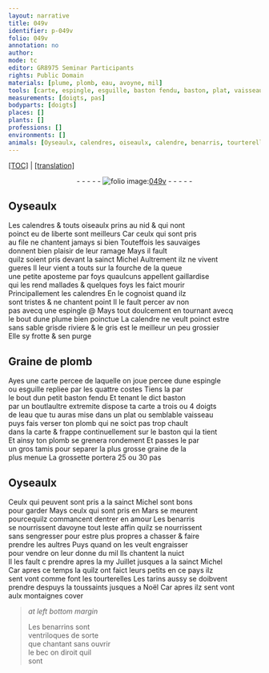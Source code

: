 ```yaml
---
layout: narrative
title: 049v
identifier: p-049v
folio: 049v
annotation: no
author:
mode: tc
editor: GR8975 Seminar Participants
rights: Public Domain
materials: [plume, plomb, eau, avoyne, mil]
tools: [carte, espingle, esguille, baston fendu, baston, plat, vaisseau, tamis]
measurements: [doigts, pas]
bodyparts: [doigts]
places: []
plants: []
professions: []
environments: []
animals: [Oyseaulx, calendres, oiseaulx, calendre, benarris, tourterelles, tarins, benarrins]
---
```


<p><a href="{{ site.baseurl }}/diplomatic/">[TOC]</a> | <a href="{{ site.baseurl }}/texts/p-049v_tl/" target="_blank">[translation]</a></p><div class="folio" align="center">- - - - - <a href="http://gallica.bnf.fr/ark:/12148/btv1b10500001g/f104.image" target="_blank"><img src="https://cu-mkp.github.io/2017-workshop-edition/assets/photo-icon.png" alt="folio image: " style="display:inline-block; margin-bottom:-3px;"/>049v</a> - - - - - </div>  
  

## <span class="al">Oyseaulx</span>

 
Les <span class="al">calendres</span> & touts <span class="al">oiseaulx</span> prins au nid & qui nont<br/> poinct eu de liberte sont meilleurs Car ceulx qui sont pris<br/> au file ne chantent jamays si bien Touteffois les sauvaiges<br/> donnent <span class="del"><span class="ill"></span></span>bien plaisir de leur ramage Mays il fault<br/> quilz soient pris devant la s<span class="exp">ainc</span>t Michel Aultrem<span class="exp">ent</span> ilz ne vivent<br/> gueres Il leur vient a touts sur la fourche de la queue<br/> une petite aposteme par foys quaulcuns appellent gaillardise<br/> qui les rend mallades & quelques foys les faict mourir<br/> Principallem<span class="exp">ent</span> les <span class="al">calendres</span> En le cognoist quand ilz<br/> sont tristes & ne chantent point Il le fault percer <span class="del">av</span> non<br/> pas avecq une espingle @ Mays tout doulcem<span class="exp">ent</span> en tournant avecq<br/> le bout dune <span class="m">plume</span> bien poinctue La <span class="al">calendre</span> ne veult poinct estre<br/> sans sable <span class="del">gris</span>de riviere & le gris est le meilleur un peu grossier<br/> Elle sy frotte & sen purge 
 
 
  

## Graine de <span class="m">plomb</span>

 
 Ayes une <span class="tl">carte</span> <span class="del">percee</span> de laquelle on joue percee dune <span class="tl">espingle</span><br/> ou <span class="tl">esguille</span> repliee par les quattre costes Tiens la par<br/> le bout dun petit <span class="tl">baston fendu</span> Et tenant le dict <span class="tl">baston</span><br/> par <span class="del">un bout</span><span class="add">laultre</span> extremite dispose ta <span class="tl">carte</span> a trois ou 4 <span class="ms"><span class="bp">doigts</span></span><br/> de l<span class="m">eau</span> que tu auras mise dans un <span class="tl">plat</span> ou semblable <span class="tl">vaisseau</span><br/> puys fais verser ton <span class="m">plomb</span> qui ne soict pas trop chault<br/> dans la <span class="tl">carte</span> & frappe continuellem<span class="exp">ent</span> sur le <span class="tl">baston</span> qui la tient<br/> Et ainsy ton <span class="m">plomb</span> se grenera rondem<span class="exp">ent</span> Et passes le par<br/> un gros <span class="tl">tamis</span> pour separer la plus grosse graine de la<br/> plus menue La grossette portera 25 ou 30 <span class="ms">pas</span> 
 
 
  

## <span class="al">Oyseaulx</span>

 
Ceulx qui <span class="del">peuvent</span> sont pris a la s<span class="exp">ainc</span>t Michel sont bons<br/> pour garder Mays ceulx qui sont pris en Mars se meurent<br/> pourcequilz commancent dentrer en amour Les <span class="al">benarris</span><br/> se nourrissent d<span class="m">avoyne</span> tout leste affin quilz se nourrissent<br/> sans sengresser pour estre plus propres a chasser & faire<br/> prendre les aultres Puys quand on les veult engraisser<br/> pour vendre on leur donne du <span class="m">mil</span> Ils chantent la nuict<br/> Il les fault <span class="del">c</span> prendre apres la my Juillet jusques a la s<span class="exp">ainc</span>t Michel<br/> Car apres ce temps la quilz ont faict leurs petits en ce pays ilz<br/> sent vont co<span class="exp">mm</span>e font les <span class="al">tourterelles</span> Les <span class="al">tarins</span> aussy se doibvent<br/> prendre despuys la toussaints jusques a Noël Car apres ilz sent vont<br/> aulx montaignes cover 
 
> *at left bottom margin*
> 
> 
>   Les <span class="al">benarrins</span> sont<br/> ventriloques de sorte<br/> que chantant sans ouvrir<br/> le bec on diroit quil<br/> sont
 
